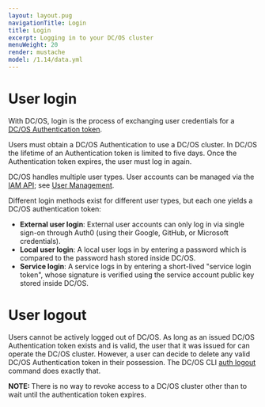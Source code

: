 ```yaml
---
layout: layout.pug
navigationTitle: Login
title: Login
excerpt: Logging in to your DC/OS cluster
menuWeight: 20
render: mustache
model: /1.14/data.yml
---
```


<!-- The source repository for this topic is https://github.com/dcos/dcos-docs-site -->

# User login

With DC/OS, login is the process of exchanging user credentials for a [DC/OS Authentication token](/mesosphere/dcos/1.14/security/oss/authentication/authentication-token/).

Users must obtain a DC/OS Authentication to use a DC/OS cluster. In DC/OS the lifetime of an Authentication token is limited to five days. Once the Authentication token expires, the user must log in again.

DC/OS handles multiple user types. User accounts can be managed via the [IAM API](/mesosphere/dcos/1.14/security/oss/iam-api/); see [User Management](/mesosphere/dcos/1.14/security/oss/user-management/).

Different login methods exist for different user types, but each one yields a DC/OS authentication token:

* **External user login**: External user accounts can only log in via single sign-on through Auth0 (using their Google, GitHub, or Microsoft credentials).
* **Local user login**: A local user logs in by entering a password which is compared to the password hash stored inside DC/OS.
* **Service login**: A service logs in by entering a short-lived "service login token", whose signature is verified using the service account public key stored inside DC/OS.

# User logout

Users cannot be actively logged out of DC/OS. As long as an issued DC/OS Authentication token exists and is valid, the user that it was issued for can operate the DC/OS cluster. However, a user can decide to delete any valid DC/OS Authentication token in their possession. The DC/OS CLI [auth logout](/mesosphere/dcos/1.14/cli/command-reference/dcos-auth/dcos-auth-logout/) command does exactly that.

<p class="message--note"><strong>NOTE: </strong>There is no way to revoke access to a DC/OS cluster other than to wait until the authentication token expires.</p>
